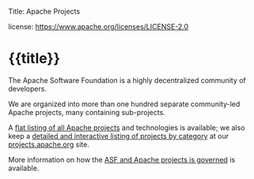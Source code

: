 Title: Apache Projects

license: https://www.apache.org/licenses/LICENSE-2.0

# {{title}}

The Apache Software Foundation is a highly decentralized community of
developers. 

We are organized into more than one hundred separate community-led Apache projects, 
many containing sub-projects. 

A [flat listing of all Apache projects](/index.html#projects-list) and 
technologies is available; we also keep a [detailed and interactive listing of projects by category](http://projects.apache.org/) 
at our [projects.apache.org](http://projects.apache.org/) site.

More information on how the [ASF and Apache projects is governed](/foundation/governance/) is available. 
